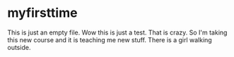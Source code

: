 # myfirsttime

This is just an empty file. Wow this is just a test. That is crazy.
So I'm taking this new course and it is teaching me new stuff.
There is a girl walking outside.

